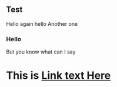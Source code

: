 ## Test
Hello again hello
Another one

### Hello 

But you know what can I say

# This is [Link text Here](https://thestorefront.com)
